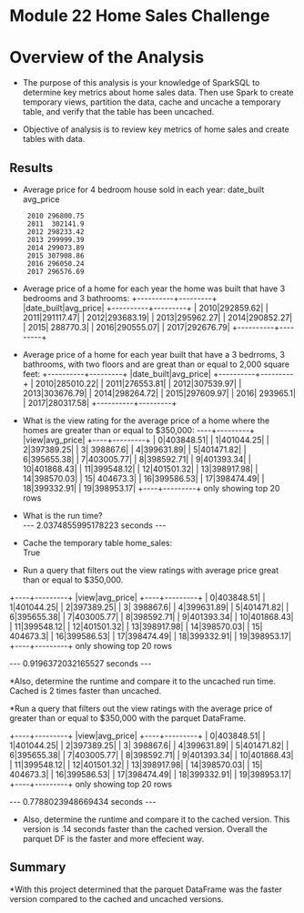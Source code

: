 # Module 22 Home Sales Challenge
# Overview of the Analysis

* The purpose of this analysis is your knowledge of SparkSQL to determine key metrics about home sales data. Then use Spark to create temporary views, partition the data, cache and uncache a temporary table, and verify that the table has been uncached.

* Objective of analysis is to review key metrics of home sales and create tables with data.

## Results
* Average price for 4 bedroom house sold in each year:
 date_built avg_price

       2010 296800.75 
       2011  302141.9
       2012 298233.42
       2013 299999.39
       2014 299073.89
       2015 307908.86
       2016 296050.24
       2017 296576.69


* Average price of a home for each year the home was built that have 3 bedrooms and 3 bathrooms: 
+----------+---------+
|date_built|avg_price|
+----------+---------+
|      2010|292859.62|
|      2011|291117.47|
|      2012|293683.19|
|      2013|295962.27|
|      2014|290852.27|
|      2015| 288770.3|
|      2016|290555.07|
|      2017|292676.79|
+----------+---------+

* Average price of a home for each year built that have a 3 bedrroms, 3 bathrooms, with two floors and are great than or equal to 2,000 square feet:
+----------+---------+
|date_built|avg_price|
+----------+---------+
|      2010|285010.22|
|      2011|276553.81|
|      2012|307539.97|
|      2013|303676.79|
|      2014|298264.72|
|      2015|297609.97|
|      2016| 293965.1|
|      2017|280317.58|
+----------+---------+

* What is the view rating for the average price of a home where the homes are greater than or equal to $350,000:
----+---------+
|view|avg_price|
+----+---------+
|   0|403848.51|
|   1|401044.25|
|   2|397389.25|
|   3| 398867.6|
|   4|399631.89|
|   5|401471.82|
|   6|395655.38|
|   7|403005.77|
|   8|398592.71|
|   9|401393.34|
|  10|401868.43|
|  11|399548.12|
|  12|401501.32|
|  13|398917.98|
|  14|398570.03|
|  15| 404673.3|
|  16|399586.53|
|  17|398474.49|
|  18|399332.91|
|  19|398953.17|
+----+---------+
only showing top 20 rows
* What is the run time?  
--- 2.0374855995178223 seconds ---

* Cache the temporary table home_sales:  
True

* Run a query that filters out the view ratings with average price great than or equal to $350,000.  

+----+---------+
|view|avg_price|
+----+---------+
|   0|403848.51|
|   1|401044.25|
|   2|397389.25|
|   3| 398867.6|
|   4|399631.89|
|   5|401471.82|
|   6|395655.38|
|   7|403005.77|
|   8|398592.71|
|   9|401393.34|
|  10|401868.43|
|  11|399548.12|
|  12|401501.32|
|  13|398917.98|
|  14|398570.03|
|  15| 404673.3|
|  16|399586.53|
|  17|398474.49|
|  18|399332.91|
|  19|398953.17|
+----+---------+
only showing top 20 rows

--- 0.9196372032165527 seconds ---

*Also, determine the runtime and compare it to the uncached run time. 
Cached is 2 times faster than uncached.

*Run a query that filters out the view ratings with the average price of greater than or equal to $350,000 with the parquet DataFrame.  

+----+---------+
|view|avg_price|
+----+---------+
|   0|403848.51|
|   1|401044.25|
|   2|397389.25|
|   3| 398867.6|
|   4|399631.89|
|   5|401471.82|
|   6|395655.38|
|   7|403005.77|
|   8|398592.71|
|   9|401393.34|
|  10|401868.43|
|  11|399548.12|
|  12|401501.32|
|  13|398917.98|
|  14|398570.03|
|  15| 404673.3|
|  16|399586.53|
|  17|398474.49|
|  18|399332.91|
|  19|398953.17|
+----+---------+
only showing top 20 rows

--- 0.7788023948669434 seconds ---
* Also, determine the runtime and compare it to the cached version.
This version is .14 seconds faster than the cached version.  Overall the parquet DF is the faster and more effecient way.

## Summary
*With this project determined that the parquet DataFrame was the faster version compared to the cached and uncached versions.  
  
